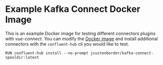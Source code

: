 # Example Kafka Connect Docker Image
This is an example Docker image for testing different connectors plugins with *vue-connect*. You 
can modify the [Docker image](Dockerfile) and install additional connectors with the
`confluent-hub` cli you would like to test.

```
RUN confluent-hub install --no-prompt jcustenborder/kafka-connect-spooldir:latest
```